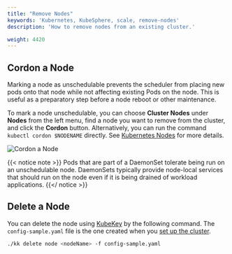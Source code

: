 ```yaml
---
title: "Remove Nodes"
keywords: 'Kubernetes, KubeSphere, scale, remove-nodes'
description: 'How to remove nodes from an existing cluster.'

weight: 4420
---
```


## Cordon a Node

Marking a node as unschedulable prevents the scheduler from placing new pods onto that node while not affecting existing Pods on the node. This is useful as a preparatory step before a node reboot or other maintenance.

To mark a node unschedulable, you can choose **Cluster Nodes** under **Nodes** from the left menu, find a node you want to remove from the cluster, and click the **Cordon** button. Alternatively, you can run the command `kubectl cordon $NODENAME` directly. See [Kubernetes Nodes](https://kubernetes.io/docs/concepts/architecture/nodes/) for more details.

![Cordon a Node](https://ap3.qingstor.com/kubesphere-website/docs/20200828232951.png)

{{< notice note >}}
Pods that are part of a DaemonSet tolerate being run on an unschedulable node. DaemonSets typically provide node-local services that should run on the node even if it is being drained of workload applications.
{{</ notice >}}

## Delete a Node

You can delete the node using [KubeKey](https://github.com/kubesphere/kubekey) by the following command. The `config-sample.yaml` file is the one created when you [set up the cluster](../../introduction/multioverview/).

```bash
./kk delete node <nodeName> -f config-sample.yaml
```
